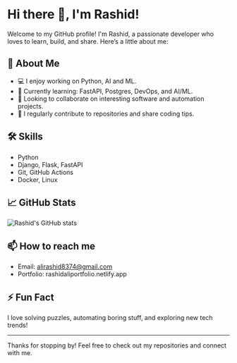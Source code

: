 # Hi there 👋, I'm Rashid!

Welcome to my GitHub profile! I'm Rashid, a passionate developer who loves to learn, build, and share. Here’s a little about me:

## 🚀 About Me

- 💻 I enjoy working on Python, AI and ML.
- 🌱 Currently learning: FastAPI, Postgres, DevOps, and AI/ML.
- 🤝 Looking to collaborate on interesting software and automation projects.
- 📝 I regularly contribute to repositories and share coding tips.

## 🛠️ Skills

- Python
- Django, Flask, FastAPI
- Git, GitHub Actions
- Docker, Linux

## 📈 GitHub Stats

![Rashid's GitHub stats](https://github-readme-stats.vercel.app/api?username=rashidpython74&show_icons=true&theme=radical)

## 📫 How to reach me

- Email: alirashid8374@gmail.com
- Portfolio: rashidaliportfolio.netlify.app

## ⚡ Fun Fact

I love solving puzzles, automating boring stuff, and exploring new tech trends!

---

Thanks for stopping by! Feel free to check out my repositories and connect with me.
